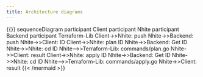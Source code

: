 ```yaml
---
title: Architecture diagrams
---
```




{{<mermaid>}}
sequenceDiagram
    participant Client
    participant Nhite
    participant Backend
    participant Terraform-Lib
    Client->>Nhite: push
    Nhite->>Backend: push
    Nhite->>Client: ID
    Client->>Nhite: plan ID
    Nhite->>Backend: Get ID
    Nhite->>Nhite: cd ID
    Nhite-->>Terraform-Lib: commands/plan.go
    Nhite->>Client: result
    Client->>Nhite: apply ID
    Nhite->>Backend: Get ID
    Nhite->>Nhite: cd ID
    Nhite-->>Terraform-Lib: commands/apply.go
    Nhite->>Client: result
{{< /mermaid >}}

